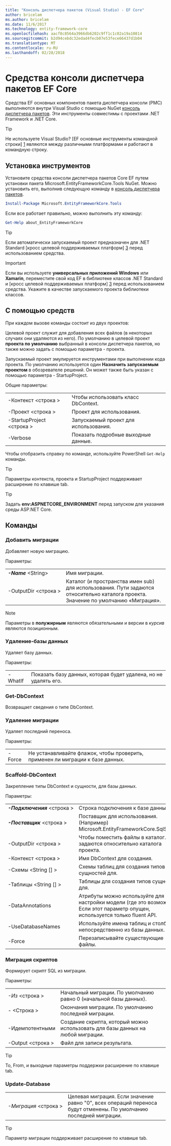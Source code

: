 ```yaml
---
title: "Консоль диспетчера пакетов (Visual Studio) - EF Core"
author: bricelam
ms.author: bricelam
ms.date: 11/6/2017
ms.technology: entity-framework-core
ms.openlocfilehash: aacf8c8564a3966db6202c9ff1c1c02a19a10814
ms.sourcegitcommit: b2d94cebdc32edad4fecb07e53fece66437d1b04
ms.translationtype: MT
ms.contentlocale: ru-RU
ms.lasthandoff: 02/28/2018
---
```

<a name="ef-core-package-manager-console-tools"></a>Средства консоли диспетчера пакетов EF Core
=====================================
Средства EF основных компонентов пакета диспетчера консоли (PMC) выполняются внутри Visual Studio с помощью NuGet [консоль диспетчера пакетов][2].
Эти инструменты совместимы с проектами .NET Framework и .NET Core.

> [!TIP]
> Не используете Visual Studio? [EF основные инструменты командной строки] [ 1] являются между различными платформами и работают в командную строку.

<a name="installing-the-tools"></a>Установка инструментов
--------------------
Установите средства консоли диспетчера пакетов Core EF путем установки пакета Microsoft.EntityFrameworkCore.Tools NuGet.
Можно установить его, выполнив следующую команду в [консоль диспетчера пакетов][2].

``` powershell
Install-Package Microsoft.EntityFrameworkCore.Tools
```

Если все работает правильно, можно выполнить эту команду:

``` powershell
Get-Help about_EntityFrameworkCore
```
> [!TIP]
> Если автоматически запускаемый проект предназначен для .NET Standard [кросс целевой поддерживаемых платформ] [ 3] перед использованием средства.

> [!IMPORTANT]
> Если вы используете **универсальных приложений Windows** или **Xamarin**, переместите свой код EF в библиотеке классов .NET Standard и [кросс целевой поддерживаемых платформ] [ 3] перед использованием средства. Укажите в качестве запускаемого проекта библиотеки классов.

<a name="using-the-tools"></a>С помощью средств
---------------
При каждом вызове команды состоит из двух проектов:

Целевой проект служит для добавления всех файлов (в некоторых случаях они удаляются из него). По умолчанию в целевой проект **проекта по умолчанию** выбранный в консоли диспетчера пакетов, но также можно задать с помощью параметра - проекта.

Запускаемый проект эмулируется инструментами при выполнении кода проекта. По умолчанию используется один **Назначить запускаемым проектом** в обозревателе решений. Он может также быть указан с помощью параметра - StartupProject.

Общие параметры:

|                           |                             |
|:--------------------------|:----------------------------|
| -Контекст \<строка >        | Чтобы использовать класс DbContext.       |
| -Проект \<строка >        | Проект для использования.         |
| -StartupProject \<строка > | Запускаемый проект для использования. |
| -Verbose                  | Показать подробные выходные данные.        |

Чтобы отобразить справку по команде, используйте PowerShell `Get-Help` команды.

> [!TIP]
> Параметры контекста, проекта и StartupProject поддерживает расширение по клавише tab.

> [!TIP]
> Задать **env:ASPNETCORE_ENVIRONMENT** перед запуском для указания среды ASP.NET Core.

<a name="commands"></a>Команды
--------

### <a name="add-migration"></a>Добавить миграции

Добавляет новую миграцию.

Параметры:

|                                   |                                                                                                                  |
|:----------------------------------|:-----------------------------------------------------------------------------------------------------------------|
| ***-Name*** \<String>             | Имя миграции.                                                                                       |
| <nobr>-OutputDir \<строка ></nobr> | Каталог (и пространства имен sub) для использования. Пути задаются относительно каталога проекта. Значение по умолчанию «Миграция». |

> [!NOTE]
> Параметры в **полужирным** являются обязательными и версии в *курсив* являются позиционным.

### <a name="drop-database"></a>Удаление-базы данных

Удаляет базу данных.

Параметры:

|         |                                                          |
|:--------|:---------------------------------------------------------|
| -WhatIf | Показать базу данных, которая будет удалена, но не удалять его. |

### <a name="get-dbcontext"></a>Get-DbContext

Возвращает сведения о типе DbContext.

### <a name="remove-migration"></a>Удаление миграции

Удаляет последний переноса.

Параметры:

|        |                                                                       |
|:-------|:----------------------------------------------------------------------|
| -Force | Не устанавливайте флажок, чтобы проверить, применен ли миграции к базе данных. |

### <a name="scaffold-dbcontext"></a>Scaffold-DbContext

Закрепление типы DbContext и сущности, для базы данных.

Параметры:

|                                          |                                                                                                  |
|:-----------------------------------------|:-------------------------------------------------------------------------------------------------|
| <nobr>***-Подключения*** \<строка ></nobr> | Строка подключения к базе данных.                                                           |
| ***-Поставщик*** \<строка >                | Поставщик для использования. (Например) Microsoft.EntityFrameworkCore.SqlServer)                              |
| -OutputDir \<строка >                     | Чтобы поместить файлы в каталог. Пути задаются относительно каталога проекта.                      |
| -Контекст \<строка >                       | Имя DbContext для создания.                                                           |
| -Схемы \<String [] >                     | Схемы таблиц для создания типов сущностей для.                                              |
| -Таблицы \<String [] >                      | Таблицы для создания типов сущностей для.                                                         |
| -DataAnnotations                         | Атрибуты можно используйте для настройки модели (где это возможно). Если этот параметр опущен, используется только fluent API. |
| -UseDatabaseNames                        | Используйте имена таблиц и столбцов непосредственно из базы данных.                                           |
| -Force                                   | Перезаписывайте существующие файлы.                                                                        |

### <a name="script-migration"></a>Миграция скриптов

Формирует скрипт SQL из миграции.

Параметры:

|                   |                                                                    |
|:------------------|:-------------------------------------------------------------------|
| *-Из* \<строка > | Начальный миграции. По умолчанию равно 0 (начальной базы данных).      |
| *-* \<Строка >   | Окончания миграции. По умолчанию последней миграции.              |
| -Идемпотентными       | Создание скрипта, который можно использовать для базы данных на любой миграции. |
| -Output \<строка > | Файл для записи результата.                                   |

> [!TIP]
> To, From, и выходные параметры поддержки расширение по клавише tab.

### <a name="update-database"></a>Update-Database

|                                     |                                                                                                |
|:------------------------------------|:-----------------------------------------------------------------------------------------------|
| <nobr>*-Миграция* \<строка ></nobr> | Целевая миграция. Если значение равно "0", всех операций переноса будут отменены. По умолчанию последней миграции. |

> [!TIP]
> Параметр миграции поддерживает расширение по клавише tab.


  [1]: dotnet.md
  [2]: https://docs.microsoft.com/nuget/tools/package-manager-console
  [3]: index.md#frameworks
